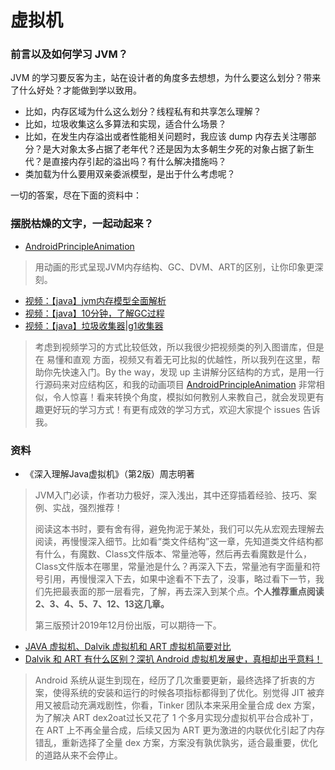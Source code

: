 # 虚拟机

### 前言以及如何学习 JVM？

JVM 的学习要反客为主，站在设计者的角度多去想想，为什么要这么划分？带来了什么好处？才能做到学以致用。

- 比如，内存区域为什么这么划分？线程私有和共享怎么理解？
- 比如，垃圾收集这么多算法和实现，适合什么场景？
- 比如，在发生内存溢出或者性能相关问题时，我应该 dump 内存去关注哪部分？是大对象太多占据了老年代？还是因为太多朝生夕死的对象占据了新生代？是直接内存引起的溢出吗？有什么解决措施吗？
- 类加载为什么要用双亲委派模型，是出于什么考虑呢？

一切的答案，尽在下面的资料中：

### 摆脱枯燥的文字，一起动起来？

- [AndroidPrincipleAnimation](https://github.com/feelschaotic/AndroidPrincipleAnimation)
> 用动画的形式呈现JVM内存结构、GC、DVM、ART的区别，让你印象更深刻。

- [视频：【java】jvm内存模型全面解析](https://www.bilibili.com/video/BV12t411u726)
- [视频：【java】10分钟，了解GC过程](https://www.bilibili.com/video/BV1dt411u7wi)
- [视频：【java】垃圾收集器|g1收集器](https://www.bilibili.com/video/BV13J411g7A1)
> 考虑到视频学习的方式比较低效，所以我很少把视频类的列入图谱库，但是在 易懂和直观 方面，视频又有着无可比拟的优越性，所以我列在这里，帮助你先快速入门。By the way，发现 up 主讲解分区结构的方式，是用一行行源码来对应结构区，和我的动画项目 [AndroidPrincipleAnimation](https://github.com/feelschaotic/AndroidPrincipleAnimation) 非常相似，令人惊喜！看来转换个角度，模拟如何教别人来教自己，就会发现更有趣更好玩的学习方式！有更有成效的学习方式，欢迎大家提个 issues 告诉我。


### 资料

- 《深入理解Java虚拟机》（第2版）周志明著
> JVM入门必读，作者功力极好，深入浅出，其中还穿插着经验、技巧、案例、实战，强烈推荐！
>
> 阅读这本书时，要有舍有得，避免拘泥于某处，我们可以先从宏观去理解去阅读，再慢慢深入细节。比如看“类文件结构”这一章，先知道类文件结构都有什么，有魔数、Class文件版本、常量池等，然后再去看魔数是什么，Class文件版本在哪里，常量池是什么？再深入下去，常量池有字面量和符号引用，再慢慢深入下去，如果中途看不下去了，没事，略过看下一节，我们先把最表面的那一层看完，了解，再去深入到某个点。**个人推荐重点阅读2、3、4、5、7、12、13这几章。**
> 
> 第三版预计2019年12月份出版，可以期待一下。

- [JAVA 虚拟机、Dalvik 虚拟机和 ART 虚拟机简要对比](https://blog.csdn.net/jason0539/article/details/50440669)
- [Dalvik 和 ART 有什么区别？深扒 Android 虚拟机发展史，真相却出乎意料！](https://juejin.im/post/5c232907f265da61662482b4)
> Android 系统从诞生到现在，经历了几次重要更新，最终选择了折衷的方案，使得系统的安装和运行的时候各项指标都得到了优化。别觉得 JIT 被弃用又被启动充满戏剧性，你看，Tinker 团队本来采用全量合成 dex 方案，为了解决 ART dex2oat过长又花了 1 个多月实现分虚拟机平台合成补丁，在 ART 上不再全量合成，后续又因为 ART 更为激进的内联优化引起了内存错乱，重新选择了全量 dex 方案，方案没有孰优孰劣，适合最重要，优化的道路从来不会停止。